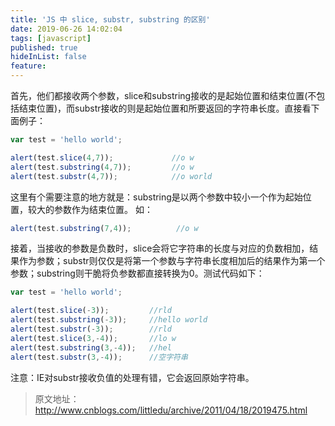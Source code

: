 ```yaml
---
title: 'JS 中 slice, substr, substring 的区别'
date: 2019-06-26 14:02:04
tags: [javascript]
published: true
hideInList: false
feature: 
---
```


首先，他们都接收两个参数，slice和substring接收的是起始位置和结束位置(不包括结束位置)，而substr接收的则是起始位置和所要返回的字符串长度。直接看下面例子：

<!-- more -->

```js
var test = 'hello world';

alert(test.slice(4,7));             //o w
alert(test.substring(4,7));         //o w
alert(test.substr(4,7));            //o world
```

这里有个需要注意的地方就是：substring是以两个参数中较小一个作为起始位置，较大的参数作为结束位置。
如：
```js
alert(test.substring(7,4));          //o w
```

接着，当接收的参数是负数时，slice会将它字符串的长度与对应的负数相加，结果作为参数；substr则仅仅是将第一个参数与字符串长度相加后的结果作为第一个参数；substring则干脆将负参数都直接转换为0。测试代码如下：

```js
var test = 'hello world';

alert(test.slice(-3));         //rld
alert(test.substring(-3));     //hello world
alert(test.substr(-3));        //rld
alert(test.slice(3,-4));       //lo w
alert(test.substring(3,-4));   //hel
alert(test.substr(3,-4));      //空字符串
```

注意：IE对substr接收负值的处理有错，它会返回原始字符串。

> 原文地址：http://www.cnblogs.com/littledu/archive/2011/04/18/2019475.html